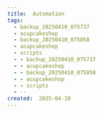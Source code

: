 ```yaml
---
title:  Automation
tags:
  - backup_20250410_075737
  - acupcakeshop
  - backup_20250410_075058
  - acupcakeshop
  - scripts
  - - backup_20250410_075737
  - - acupcakeshop
  - - backup_20250410_075058
  - - acupcakeshop
  - - scripts
  - --
created:  2025-04-10
---
```



